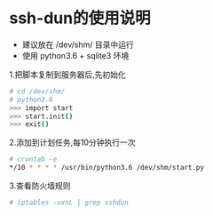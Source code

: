 # ssh-dun的使用说明

- 建议放在 /dev/shm/ 目录中运行
- 使用 python3.6 + sqlite3 环境

1.把脚本复制到服务器后,先初始化
```bash
# cd /dev/shm/
# python3.6
>>> import start
>>> start.init()
>>> exit()
```

2.添加到计划任务,每10分钟执行一次
```bash
# crontab -e
*/10 * * * * /usr/bin/python3.6 /dev/shm/start.py
```

3.查看防火墙规则
```bash
# iptables -vxnL | grep sshdun
```